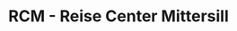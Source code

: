 ---
title: "RCM - Reise Center Mittersill"
url: /mittersill/rcm-reise-center-mittersill/
shop: Reisebüro
---